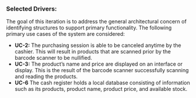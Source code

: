 ### Selected Drivers:

The goal of this iteration is to address the general architectural concern of identifying structures to support primary functionality. The following primary use cases of the system are considered:

- **UC-2:** The purchasing session is able to be canceled anytime by the cashier. This will result in products that are scanned prior by the barcode scanner to be nullified.
- **UC-3:** The product’s name and price are displayed on an interface or display. This is the result of the barcode scanner successfully scanning and reading the products.
- **UC-6** The cash register holds a local database consisting of information such as its products, product name, product price, and available stock.
